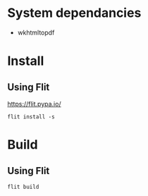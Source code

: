 # System dependancies
- wkhtmltopdf

# Install
## Using Flit
https://flit.pypa.io/
```
flit install -s
```
# Build
## Using Flit

```
flit build
```